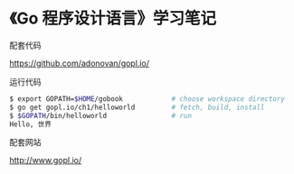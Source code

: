 # 《Go 程序设计语言》学习笔记

配套代码

<https://github.com/adonovan/gopl.io/>

运行代码

```bash
$ export GOPATH=$HOME/gobook            # choose workspace directory
$ go get gopl.io/ch1/helloworld         # fetch, build, install
$ $GOPATH/bin/helloworld                # run
Hello, 世界
```

配套网站

<http://www.gopl.io/>